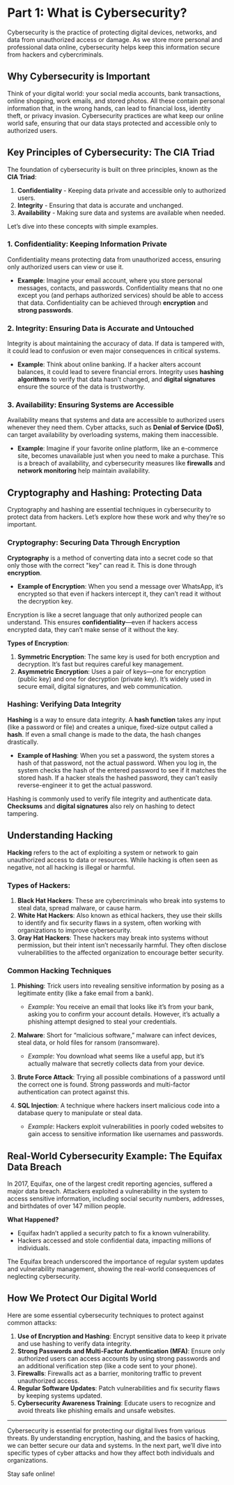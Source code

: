 # Part 1: What is Cybersecurity?

Cybersecurity is the practice of protecting digital devices, networks, and data from unauthorized access or damage. As we store more personal and professional data online, cybersecurity helps keep this information secure from hackers and cybercriminals.

## Why Cybersecurity is Important

Think of your digital world: your social media accounts, bank transactions, online shopping, work emails, and stored photos. All these contain personal information that, in the wrong hands, can lead to financial loss, identity theft, or privacy invasion. Cybersecurity practices are what keep our online world safe, ensuring that our data stays protected and accessible only to authorized users.

## Key Principles of Cybersecurity: The CIA Triad

The foundation of cybersecurity is built on three principles, known as the **CIA Triad**:

1. **Confidentiality** - Keeping data private and accessible only to authorized users.
2. **Integrity** - Ensuring that data is accurate and unchanged.
3. **Availability** - Making sure data and systems are available when needed.

Let’s dive into these concepts with simple examples.

### 1. Confidentiality: Keeping Information Private
Confidentiality means protecting data from unauthorized access, ensuring only authorized users can view or use it.

- **Example**: Imagine your email account, where you store personal messages, contacts, and passwords. Confidentiality means that no one except you (and perhaps authorized services) should be able to access that data. Confidentiality can be achieved through **encryption** and **strong passwords**.

### 2. Integrity: Ensuring Data is Accurate and Untouched
Integrity is about maintaining the accuracy of data. If data is tampered with, it could lead to confusion or even major consequences in critical systems.

- **Example**: Think about online banking. If a hacker alters account balances, it could lead to severe financial errors. Integrity uses **hashing algorithms** to verify that data hasn’t changed, and **digital signatures** ensure the source of the data is trustworthy.

### 3. Availability: Ensuring Systems are Accessible
Availability means that systems and data are accessible to authorized users whenever they need them. Cyber attacks, such as **Denial of Service (DoS)**, can target availability by overloading systems, making them inaccessible.

- **Example**: Imagine if your favorite online platform, like an e-commerce site, becomes unavailable just when you need to make a purchase. This is a breach of availability, and cybersecurity measures like **firewalls** and **network monitoring** help maintain availability.

## Cryptography and Hashing: Protecting Data

Cryptography and hashing are essential techniques in cybersecurity to protect data from hackers. Let’s explore how these work and why they’re so important.

### Cryptography: Securing Data Through Encryption

**Cryptography** is a method of converting data into a secret code so that only those with the correct "key" can read it. This is done through **encryption**.

- **Example of Encryption**: When you send a message over WhatsApp, it’s encrypted so that even if hackers intercept it, they can’t read it without the decryption key.

Encryption is like a secret language that only authorized people can understand. This ensures **confidentiality**—even if hackers access encrypted data, they can’t make sense of it without the key.

**Types of Encryption**:
1. **Symmetric Encryption**: The same key is used for both encryption and decryption. It’s fast but requires careful key management.
2. **Asymmetric Encryption**: Uses a pair of keys—one for encryption (public key) and one for decryption (private key). It’s widely used in secure email, digital signatures, and web communication.

### Hashing: Verifying Data Integrity

**Hashing** is a way to ensure data integrity. A **hash function** takes any input (like a password or file) and creates a unique, fixed-size output called a **hash**. If even a small change is made to the data, the hash changes drastically.

- **Example of Hashing**: When you set a password, the system stores a hash of that password, not the actual password. When you log in, the system checks the hash of the entered password to see if it matches the stored hash. If a hacker steals the hashed password, they can’t easily reverse-engineer it to get the actual password.

Hashing is commonly used to verify file integrity and authenticate data. **Checksums** and **digital signatures** also rely on hashing to detect tampering.

## Understanding Hacking

**Hacking** refers to the act of exploiting a system or network to gain unauthorized access to data or resources. While hacking is often seen as negative, not all hacking is illegal or harmful.

### Types of Hackers:
1. **Black Hat Hackers**: These are cybercriminals who break into systems to steal data, spread malware, or cause harm.
2. **White Hat Hackers**: Also known as ethical hackers, they use their skills to identify and fix security flaws in a system, often working with organizations to improve cybersecurity.
3. **Gray Hat Hackers**: These hackers may break into systems without permission, but their intent isn’t necessarily harmful. They often disclose vulnerabilities to the affected organization to encourage better security.

### Common Hacking Techniques

1. **Phishing**: Trick users into revealing sensitive information by posing as a legitimate entity (like a fake email from a bank).
   - *Example*: You receive an email that looks like it’s from your bank, asking you to confirm your account details. However, it’s actually a phishing attempt designed to steal your credentials.

2. **Malware**: Short for “malicious software,” malware can infect devices, steal data, or hold files for ransom (ransomware).
   - *Example*: You download what seems like a useful app, but it’s actually malware that secretly collects data from your device.

3. **Brute Force Attack**: Trying all possible combinations of a password until the correct one is found. Strong passwords and multi-factor authentication can protect against this.

4. **SQL Injection**: A technique where hackers insert malicious code into a database query to manipulate or steal data.
   - *Example*: Hackers exploit vulnerabilities in poorly coded websites to gain access to sensitive information like usernames and passwords.

## Real-World Cybersecurity Example: The Equifax Data Breach

In 2017, Equifax, one of the largest credit reporting agencies, suffered a major data breach. Attackers exploited a vulnerability in the system to access sensitive information, including social security numbers, addresses, and birthdates of over 147 million people.

**What Happened?**
- Equifax hadn’t applied a security patch to fix a known vulnerability.
- Hackers accessed and stole confidential data, impacting millions of individuals.

The Equifax breach underscored the importance of regular system updates and vulnerability management, showing the real-world consequences of neglecting cybersecurity.

## How We Protect Our Digital World

Here are some essential cybersecurity techniques to protect against common attacks:

1. **Use of Encryption and Hashing**: Encrypt sensitive data to keep it private and use hashing to verify data integrity.
2. **Strong Passwords and Multi-Factor Authentication (MFA)**: Ensure only authorized users can access accounts by using strong passwords and an additional verification step (like a code sent to your phone).
3. **Firewalls**: Firewalls act as a barrier, monitoring traffic to prevent unauthorized access.
4. **Regular Software Updates**: Patch vulnerabilities and fix security flaws by keeping systems updated.
5. **Cybersecurity Awareness Training**: Educate users to recognize and avoid threats like phishing emails and unsafe websites.

---

Cybersecurity is essential for protecting our digital lives from various threats. By understanding encryption, hashing, and the basics of hacking, we can better secure our data and systems. In the next part, we’ll dive into specific types of cyber attacks and how they affect both individuals and organizations.

Stay safe online!